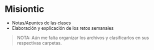 # Misiontic
- Notas/Apuntes de las clases
- Elaboración y explicación de los retos semanales

>NOTA: Aún me falta organizar los archivos y clasificarlos en sus respectivas carpetas.
